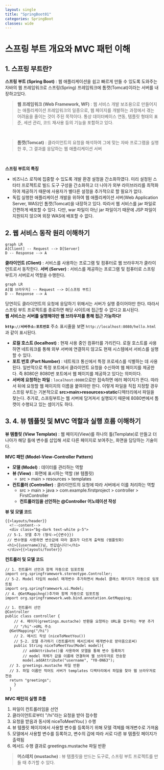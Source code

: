 ```yaml
---
layout: single
title: "SpringBoot01"
categories: SpringBoot
classes: wide
---
```


# 스프링 부트 개요와 MVC 패턴 이해

## 1. 스프링 부트란?
**스프링 부트 (Spring Boot)** : 웹 애플리케이션을 쉽고 빠르게 만들 수 있도록 도와주는 자바의 웹 프레임워크로 스프링(Spring) 프레임워크에 톰캣(Tomcat)이라는 서버를 내장하고있다.
 > **웹 프레임워크 (Web Framework, WF)** : 웹 서비스 개발 보조용으로 만들어지는 애플리케이션 프레임워크의 일종으로, 웹 페이지를 개발하는 과정에서 겪는 어려움을 줄이는 것이 주된 목적이다. 통상 데이터베이스 연동, 템플릿 형태의 표준, 세션 관리, 코드 재사용 등의 기능을 포함하고 있다.

<br>

 > **톰캣(Tomcat)** : 클라이언트의 요청을 해석하여 그에 맞는 자바 프로그램을 실행한 후, 그 결과를 응답하는 웹 애플리케이션 서버

<br>

**스프링 부트의 특징**
- 비즈니스 로직에 집중할 수 있도록 개발 환경 설정을 간소화하였다. 미리 설정된 스타터 프로젝트로 빌드 도구 구성을 간소화하고 더 나아가 외부 라이브러리를 최적화하여 제공하기 때문에 사용자가 별다른 설정을 추가적으로 할 필요가 없다.
- 독립 실행한 애플리케이션 개발을 위하여 웹 애플리케이션 서버(Web Application Server, WAS)인 톰캣(Tomcat)을 내장하고 있다. 따라서 웹 서비스를 jar 파일로 간편하게 배포할 수 있다. 다만, war 파일이 아닌 jar 파일이기 때문에 JSP 파일이 지원되지 않으며 외장 WAS에 배포할 수 없다.

## 2. 웹 서비스 동작 원리 이해하기

```mermaid
graph LR
A[Client] -- Request --> D[Server]
D -- Response --> A
```

**클라이언트 (Client)** : 서비스를 사용하는 프로그램 및 컴퓨터로 웹 브라우저가 클라이언트로서 동작한다.
**서버 (Server)** : 서비스를 제공하는 프로그램 및 컴퓨터로 스프링 부트가 서버로서 역할을 수행한다.

```mermaid
graph LR
A[웹 브라우저] -- Request --> D[스프링 부트]
D -- Response --> A
```

당연히도 클라이언트의 요청에 응답하기 위해서는 서버가 실행 중이어야만 한다. 따라서 스프링 부트 프로젝트를 종료하면 해당 사이트에 접근할 수 없다고 표시된다.  <br>
**웹 서비스는 서버를 실행해야만 웹 브라우저를 통해 접근 가능하다!** <br>

**```http://서버주소:포트번호```**
주소 표시줄을 보면 ```http://localhost:8080/hello.html```과 같이 표시된다. 

- **로컬 호스트 (localhost)** : 현재 사용 중인 컴퓨터를 가리킨다. 로컬 호스트를 사용하면 네트워크를 통해 외부 서버에 연결하지 않고도 현재 시스템에서 서비스를 실행할 수 있다.
- **포트 번호 (Port Number)** : 네트워크 통신에서 특정 프로세스를 식별하는 데 사용된다. 일반적으로 특정 포트에서 클라이언트 요청을 수신하여 웹 페이지를 제공한다. 즉 8080은 8080번 포트에서 웹 페이지를 제공하고 있다는 의미이다.
- **서버에 요청하는 파일** : ```localhost:8080```으로만 접속하면 에러 페이지가 뜬다. 따라서 뒤에 요청할 웹 페이지의 이름을 붙여야만 한다. 이렇게 파일을 직접 지정할 경우 스프링 부트는 기본적으로 **src>main>resources>static**디렉터리에서 파일을 찾는다. 추가로, 스프링부트는 웹 서버에 담겨져서 실행되기 때문에 8080번에서 톰캣이 수행되고 있는 셈이기도 하다.

## 3. 4. 뷰 템플릿 및 MVC 역할과 실행 흐름 이해하기

**뷰 템플릿 (View Template)** : 웹 페이지(View)를 하나의 틀(Template)로 만들고 더 나아가 해당 틀에 변수를 삽입해 서로 다른 페이지로 보여주는, 화면을 담당하는 기술이다.

**MVC 패턴 (Model-View-Controller Pattern)**
- **모델 (Model)** : 데이터를 관리하는 역할
- **뷰 (View)** : 화면에 표시하는 역할 (뷰 템플릿)
  - src > main > resources > templates
- **컨트롤러 (Controller)** : 클라이언트의 요청에 따라 서버에서 이를 처리하는 역할
  - src > main > java > com.example.firstproject > controller > FirstController
  - **컨트롤러임을 선언하는 @Controller 어노테이션 작성**

**뷰 및 모델 코드**
```
{{>layouts/header}}  
  <!--content-->  
  <div class="bg-dark text-white p-5">  
 // 5-1. 모델 추가 (형식->{{변수}})
 // 변수명을 사용하면 변숫값에 따라 결과가 다르게 출력됨 (템플릿화)
 <h1>{{username}}님, 반갑습니다!</h1>  
 </div>{{>layouts/footer}}
```

**컨트롤러 및 모델 코드**

```
// 1. 컨트롤러 선언과 함께 자동으로 임포트됨
import org.springframework.stereotype.Controller;  
// 5-2. Model 타입의 model 매개변수 추가하면서 Model 클래스 패키지가 자동으로 임포트됨
import org.springframework.ui.Model;  
// 4. @GetMappihng()추가와 함께 자동으로 임포트됨
import org.springframework.web.bind.annotation.GetMapping;  
  
// 1. 컨트롤러 선언
@Controller
public class controller {  
    // 4. 페이지(greetings.mustache) 반환을 요청하는 URL을 접수하는 부분 추가
    // "/hi"->URL 주소
  @GetMapping("/hi")  
    // 2. 메서드 작성 (niceToMeetYou())
    // 5-2. 모델 추가하기 (컨트롤러의 메서드에서 매개변수로 받아옴으로써)
    public String niceToMeetYou(Model model){  
        // addAttribute()를 사용하여 모델을 통해 변수 등록하기
        // model 객체가 값을 이름에 연결하여 웹 브라우저로 전송함
        model.addAttribute("username", "Y0-0N63");  
  // 3. greetings.mustache 파일 반환
  // 3. 파일 이름만 적어도 서버가 templates 디렉터리에서 파일을 찾아 웹 브라우저로 전송
  return "greetings";  
    }  
  }
```

**MVC 패턴의 실행 흐름**

1. 파일이 컨트롤러임을 선언
2. 클라이언트로부터 "/hi"라는 요청을 받아 접수함
3. 요청을 받음과 동시에 niceToMeetYou( ) 수행
4. 뷰 템플릿 페이지에서 사용할 변수를 등록하기 위해 모델 객체를 매개변수로 가져옴
5. 모델에서 사용할 변수를 등록하고, 변수의 갑에 따라 서로 다른 뷰 템플릿 페이지가 출력됨
6. 메서드 수행 결과로 greetings.mustache 파일 반환

> **머스테치 (mustache)** : 뷰 템플릿을 만드는 도구로, 스프링 부트 프로젝트를 만들 때 추가할 수 있다.
